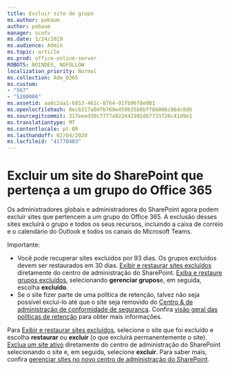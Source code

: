 ```yaml
---
title: Excluir site de grupo
ms.author: pebaum
author: pebaum
manager: scotv
ms.date: 1/24/2019
ms.audience: Admin
ms.topic: article
ms.prod: office-online-server
ROBOTS: NOINDEX, NOFOLLOW
localization_priority: Normal
ms.collection: Adm_O365
ms.custom:
- "567"
- "5200006"
ms.assetid: aa6c2aa1-6853-461c-8764-01fb96f8e981
ms.openlocfilehash: 0ecb317a0dfb760e459b35b6bff86006c06dc0d6
ms.sourcegitcommit: 317eeed39c7777a922442992d67733726c41d9e1
ms.translationtype: MT
ms.contentlocale: pt-BR
ms.lasthandoff: 02/04/2020
ms.locfileid: "41770483"
---
```

# <a name="delete-a-sharepoint-site-that-belongs-to-an-office-365-group"></a>Excluir um site do SharePoint que pertença a um grupo do Office 365

Os administradores globais e administradores do SharePoint agora podem excluir sites que pertencem a um grupo do Office 365. A exclusão desses sites excluirá o grupo e todos os seus recursos, incluindo a caixa de correio e o calendário do Outlook e todos os canais do Microsoft Teams.
  
Importante:

- Você pode recuperar sites excluídos por 93 dias. Os grupos excluídos devem ser restaurados em 30 dias. [Exibir e restaurar sites excluídos](https://admin.microsoft.com/sharepoint) diretamente do centro de administração do SharePoint. [Exiba e restaure grupos excluídos](https://outlook.office.com/people/group/deleted), selecionando **gerenciar grupos**e, em seguida, escolha **excluído**.
- Se o site fizer parte de uma política de retenção, talvez não seja possível excluí-lo até que o site seja removido do [Centro &amp; de administração de conformidade de segurança](https://protection.office.com/?rfr=AdminCenter#/retention). Confira [visão geral das políticas de retenção](https://docs.microsoft.com/office365/securitycompliance/retention-policies#content-in-onedrive-accounts-and-sharepoint-sites) para obter mais informações.
  
Para [Exibir e restaurar sites excluídos](https://admin.microsoft.com/sharepoint), selecione o site que foi excluído e escolha **restaurar** ou **excluir** (o que excluirá permanentemente o site). [Exclua um site ativo](https://admin.microsoft.com/sharepoint) diretamente do centro de administração do SharePoint selecionando o site e, em seguida, selecione **excluir**. Para saber mais, confira [gerenciar sites no novo centro de administração do SharePoint](https://docs.microsoft.com/sharepoint/manage-sites-in-new-admin-center).
  
